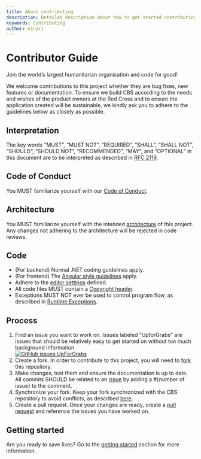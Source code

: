 ```yaml
---
title: About contributing
description: Detailed description about how to get started contributing
keywords: Contributing
author: einari
---
```

# Contributor Guide

Join the world’s largest humanitarian organisation and code for good!

We welcome contributions to this project whether they are bug fixes, new features or documentation. To ensure we build CBS according to the needs and wishes of the product owners at the Red Cross and to ensure the application created will be sustainable, we kindly ask you to adhere to the guidelines below as closely as possible.  

## Interpretation
The key words “MUST”, “MUST NOT”, “REQUIRED”, “SHALL”, “SHALL NOT”, “SHOULD”, “SHOULD NOT”,
“RECOMMENDED”, “MAY”, and “OPTIONAL” in this document are to be interpreted as described in
[RFC 2119](https://tools.ietf.org/html/rfc2119).

## Code of Conduct

You MUST familiarize yourself with our [Code of Conduct](CODE_OF_CONDUCT.md).

## Architecture

You MUST familiarize yourself with the intended [architecture](../Architecture/index.md) of this project. Any changes not adhering to the architecture will be rejected in code reviews.

## Code

- (For backend) Normal .NET coding guidelines apply. 
- (For frontend) The [Angular style guidelines](https://angular.io/guide/styleguide) apply.
- Adhere to the [editor settings](./editor.md) defined.
- All code files MUST contain a [Copyright header](./copyright_headers.md).
- Exceptions MUST NOT ever be used to control program flow, as described in [Runtime Exceptions](./runtime_Exceptions.md).

## Process

1. Find an issue you want to work on. Issues labeled "UpforGrabs" are issues that should be relatively easy to get started on without too much background information.   
[![GitHub issues UpForGrabs](https://img.shields.io/github/issues/ifrcgo/cbs/upforgrabs.svg)](https://github.com/IFRCGo/cbs/labels/UpForGrabs)
1. Create a fork. In order to contribute to this project, you will need to [fork](https://help.github.com/articles/fork-a-repo/) this repository.
1. Make changes, test them and ensure the documentation is up to date. All commits SHOULD be related to an [issue](./issues.md) by adding a #{number of issue} to the comment.
1. Synchronize your fork. Keep your fork synchronized with the CBS repository to avoid conflicts, as described [here](https://help.github.com/articles/syncing-a-fork/).
1. Create a pull request. Once your changes are ready, create a [pull request](https://help.github.com/articles/creating-a-pull-request/) and reference the issues you have worked on.

## Getting started

Are you ready to save lives? Go to the [getting started](./getting_started.md) section for more information.
